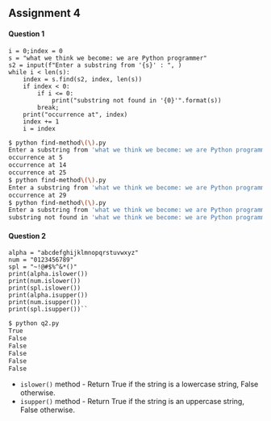 ## Assignment 4

#### Question 1 

```python3
i = 0;index = 0
s = "what we think we become: we are Python programmer"
s2 = input(f"Enter a substring from '{s}' : ", )
while i < len(s):
    index = s.find(s2, index, len(s)) 
    if index < 0: 
        if i <= 0:
            print("substring not found in '{0}'".format(s))
        break;
    print("occurrence at", index) 
    index += 1
    i = index
```
```bash
$ python find-method\(\).py
Enter a substring from 'what we think we become: we are Python programmer' : we
occurrence at 5
occurrence at 14
occurrence at 25
$ python find-method\(\).py
Enter a substring from 'what we think we become: we are Python programmer' : re
occurrence at 29
$ python find-method\(\).py
Enter a substring from 'what we think we become: we are Python programmer' : ew
substring not found in 'what we think we become: we are Python programmer'
```
#### Question 2

```python3
alpha = "abcdefghijklmnopqrstuvwxyz"
num = "0123456789"	
spl = "~!@#$%^&*()"	
print(alpha.islower())
print(num.islower())
print(spl.islower())
print(alpha.isupper())
print(num.isupper())
print(spl.isupper())``
```
```bash
$ python q2.py
True
False
False
False
False
False
```
+ `islower()` method - Return True if the string is a lowercase string, False otherwise.
+ `isupper()` method - Return True if the string is an uppercase string, False otherwise.
